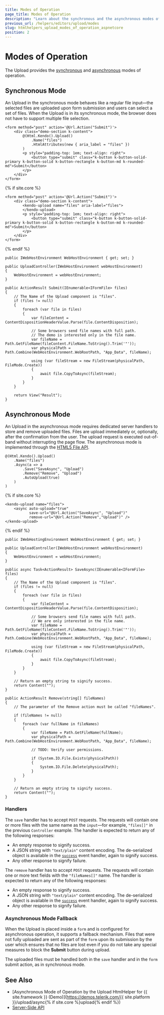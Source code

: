 ```yaml
---
title: Modes of Operation
page_title: Modes of Operation
description: "Learn about the synchronous and the asynchronous modes of operation of the Telerik UI Upload component for {{ site.framework }}."
previous_url: /helpers/editors/upload/modes
slug: htmlhelpers_upload_modes_of_operation_aspnetcore
position: 2
---
```


# Modes of Operation

The Upload provides the [synchronous](#synchronous-mode) and [asynchronous](#asynchronous-mode) modes of operation.

## Synchronous Mode

An Upload in the synchronous mode behaves like a regular file input&mdash;the selected files are uploaded upon form submission and users can select a set of files. When the Upload is in its synchronous mode, the browser does not have to support multiple file selection.

```HtmlHelper
<form method="post" action='@Url.Action("Submit")'>
    <div class="demo-section k-content">
        @(Html.Kendo().Upload()
            .Name("files")
            .HtmlAttributes(new { aria_label = "files" })
        )
        <p style="padding-top: 1em; text-align: right">
            <button type="submit" class="k-button k-button-solid-primary k-button-solid k-button-rectangle k-button-md k-rounded-md">Submit</button>
        </p>
    </div>
</form>
```
{% if site.core %}
```TagHelper
<form method="post" action='@Url.Action("Submit")'>
    <div class="demo-section k-content">
        <kendo-upload name="files" aria-label="files">
        </kendo-upload>
        <p style="padding-top: 1em; text-align: right">
            <button type="submit" class="k-button k-button-solid-primary k-button-solid k-button-rectangle k-button-md k-rounded-md">Submit</button>
        </p>
    </div>
</form>
```
{% endif %}
```Controller
public IWebHostEnvironment WebHostEnvironment { get; set; }

public UploadController(IWebHostEnvironment webHostEnvironment)
{
    WebHostEnvironment = webHostEnvironment;
}

public ActionResult Submit(IEnumerable<IFormFile> files)
{
    // The Name of the Upload component is "files".
    if (files != null)
    {
        foreach (var file in files)
        {
            var fileContent = ContentDispositionHeaderValue.Parse(file.ContentDisposition);

            // Some browsers send file names with full path.
            // The demo is interested only in the file name.
            var fileName = Path.GetFileName(fileContent.FileName.ToString().Trim('"'));
            var physicalPath = Path.Combine(WebHostEnvironment.WebRootPath, "App_Data", fileName);

            using (var fileStream = new FileStream(physicalPath, FileMode.Create))
            {
                await file.CopyToAsync(fileStream);
            }
        }
    }

    return View("Result");
}
```

## Asynchronous Mode

An Upload in the asynchronous mode requires dedicated server handlers to store and remove uploaded files. Files are upload immediately or, optionally, after the confirmation from the user. The upload request is executed out-of-band without interrupting the page flow. The asynchronous mode is implemented through the [HTML5 File API](https://en.wikipedia.org/wiki/HTML5_File_API).

```HtmlHelper
@(Html.Kendo().Upload()
    .Name("files")
    .Async(a => a
        .Save("SaveAsync", "Upload")
        .Remove("Remove", "Upload")
        .AutoUpload(true)
    )
)
```
{% if site.core %}
```TagHelper
<kendo-upload name="files">
    <async auto-upload="true" 
           save-url="@Url.Action("SaveAsync", "Upload")" 
           remove-url="@Url.Action("Remove","Upload")" />
</kendo-upload>
```
{% endif %}
```Controller
public IWebHostingEnvironment WebHostEnvironment { get; set; }

public UploadController(IWebHostEnvironment webHostEnvironment)
{
    WebHostEnvironment = webHostEnvironment;
}

public async Task<ActionResult> SaveAsync(IEnumerable<IFormFile> files)
{
    // The Name of the Upload component is "files".
    if (files != null)
    {
        foreach (var file in files)
        {
            var fileContent = ContentDispositionHeaderValue.Parse(file.ContentDisposition);

            // Some browsers send file names with full path.
            // We are only interested in the file name.
            var fileName = Path.GetFileName(fileContent.FileName.ToString().Trim('"'));
            var physicalPath = Path.Combine(WebHostEnvironment.WebRootPath, "App_Data", fileName);

            using (var fileStream = new FileStream(physicalPath, FileMode.Create))
            {
                await file.CopyToAsync(fileStream);
            }
        }
    }

    // Return an empty string to signify success.
    return Content("");
}

public ActionResult Remove(string[] fileNames)
{
    // The parameter of the Remove action must be called "fileNames".

    if (fileNames != null)
    {
        foreach (var fullName in fileNames)
        {
            var fileName = Path.GetFileName(fullName);
            var physicalPath = Path.Combine(WebHostEnvironment.WebRootPath, "App_Data", fileName);

            // TODO: Verify user permissions.

            if (System.IO.File.Exists(physicalPath))
            {
                System.IO.File.Delete(physicalPath);
            }
        }
    }

    // Return an empty string to signify success.
    return Content("");
}
```

### Handlers

The `save` handler has to accept `POST` requests. The requests will contain one or more files with the same name as the `input`&mdash;for example, `"files[]"` in the previous `Controller` example. The handler is expected to return any of the following responses:
* An empty response to signify success.
* A JSON string with `"text/plain"` content encoding. The de-serialized object is available in the [`success`](https://docs.telerik.com/kendo-ui/api/javascript/ui/upload/events/success) event handler, again to signify success.
* Any other response to signify failure.

The `remove` handler has to accept `POST` requests. The requests will contain one or more text fields with the `"fileNames[]"` name. The handler is expected to return any of the following responses:
* An empty response to signify success.
* A JSON string with `"text/plain"` content encoding. The de-serialized object is available in the [`success`](https://docs.telerik.com/kendo-ui/api/javascript/ui/upload/events/success) event handler, again to signify success.
* Any other response to signify failure.

### Asynchronous Mode Fallback

When the Upload is placed inside a `form` and is configured for asynchronous operation, it supports a fallback mechanism. Files that were not fully uploaded are sent as part of the `form` upon its submission by the user which ensures that no files are lost even if you do not take any special measures to block the **Submit** button during upload.

The uploaded files must be handled both in the `save` handler and in the `form` submit action, as in synchronous mode.

## See Also

* [Asynchronous Mode of Operation by the Upload HtmlHelper for {{ site.framework }} (Demo)](https://demos.telerik.com/{{ site.platform }}/upload/async{% if site.core %}upload{% endif %})
* [Server-Side API](/api/upload)
